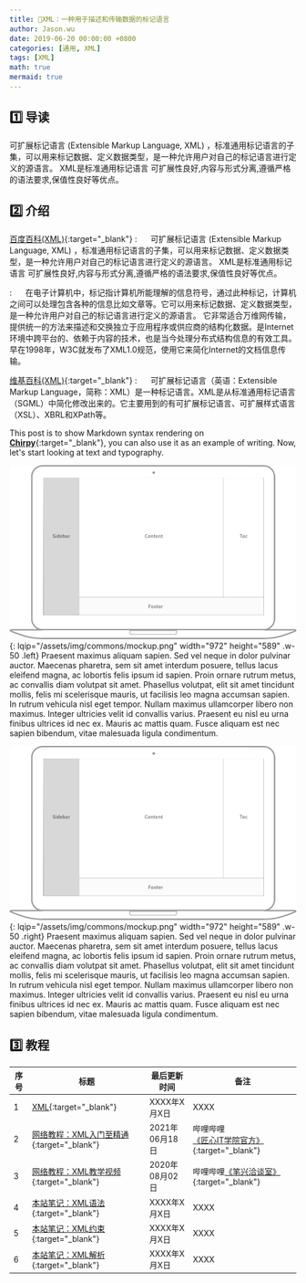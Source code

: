 ```yaml
---
title: 📂XML：一种用于描述和传输数据的标记语言
author: Jason.wu
date: 2019-06-20 00:00:00 +0800
categories: [通用, XML]
tags: [XML]
math: true
mermaid: true
---
```


[Chirpy]: https://github.com/cotes2020/jekyll-theme-chirpy/fork
[百度百科(XML)]: https://baike.baidu.com/item/XML
[维基百科(XML)]: https://zh.wikipedia.org/wiki/XML
[笔兴洽谈室]: https://space.bilibili.com/439469843
[匠心IT学院官方]: https://space.bilibili.com/476562779
[网络教程：XML教程01]: https://www.bilibili.com/video/BV1Na4y1J75w/?spm_id_from=333.999.0.0
[网络教程：XML教程02]: https://www.bilibili.com/video/BV1z54y1G7Vu/?spm_id_from=333.999.0.0

## 1️⃣ 导读

可扩展标记语言 (Extensible Markup Language, XML) ，标准通用标记语言的子集，可以用来标记数据、定义数据类型，是一种允许用户对自己的标记语言进行定义的源语言。 XML是标准通用标记语言 可扩展性良好,内容与形式分离,遵循严格的语法要求,保值性良好等优点。

## 2️⃣ 介绍

[百度百科(XML)][百度百科(XML)]{:target="_blank"}
: &nbsp;&nbsp;&nbsp;&nbsp; 可扩展标记语言 (Extensible Markup Language, XML) ，标准通用标记语言的子集，可以用来标记数据、定义数据类型，是一种允许用户对自己的标记语言进行定义的源语言。 XML是标准通用标记语言 可扩展性良好,内容与形式分离,遵循严格的语法要求,保值性良好等优点。

: &nbsp;&nbsp;&nbsp;&nbsp; 在电子计算机中，标记指计算机所能理解的信息符号，通过此种标记，计算机之间可以处理包含各种的信息比如文章等。它可以用来标记数据、定义数据类型，是一种允许用户对自己的标记语言进行定义的源语言。 它非常适合万维网传输，提供统一的方法来描述和交换独立于应用程序或供应商的结构化数据。是Internet环境中跨平台的、依赖于内容的技术，也是当今处理分布式结构信息的有效工具。早在1998年，W3C就发布了XML1.0规范，使用它来简化Internet的文档信息传输。

[维基百科(XML)][维基百科(XML)]{:target="_blank"}
: &nbsp;&nbsp;&nbsp;&nbsp; 可扩展标记语言（英语：Extensible Markup Language，简称：XML）是一种标记语言。XML是从标准通用标记语言（SGML）中简化修改出来的。它主要用到的有可扩展标记语言、可扩展样式语言（XSL）、XBRL和XPath等。

[Chirpy]: https://github.com/cotes2020/jekyll-theme-chirpy/fork

This post is to show Markdown syntax rendering on [**Chirpy**][Chirpy]{:target="_blank"}, you can also use it as an example of writing. Now, let's start looking at text and typography.

![Desktop View](/assets/img/commons/mockup.png){: lqip="/assets/img/commons/mockup.png" width="972" height="589" .w-50 .left}
Praesent maximus aliquam sapien. Sed vel neque in dolor pulvinar auctor. Maecenas pharetra, sem sit amet interdum posuere, tellus lacus eleifend magna, ac lobortis felis ipsum id sapien. Proin ornare rutrum metus, ac convallis diam volutpat sit amet. Phasellus volutpat, elit sit amet tincidunt mollis, felis mi scelerisque mauris, ut facilisis leo magna accumsan sapien. In rutrum vehicula nisl eget tempor. Nullam maximus ullamcorper libero non maximus. Integer ultricies velit id convallis varius. Praesent eu nisl eu urna finibus ultrices id nec ex. Mauris ac mattis quam. Fusce aliquam est nec sapien bibendum, vitae malesuada ligula condimentum.

![Desktop View](/assets/img/commons/mockup.png){: lqip="/assets/img/commons/mockup.png" width="972" height="589" .w-50 .right}
Praesent maximus aliquam sapien. Sed vel neque in dolor pulvinar auctor. Maecenas pharetra, sem sit amet interdum posuere, tellus lacus eleifend magna, ac lobortis felis ipsum id sapien. Proin ornare rutrum metus, ac convallis diam volutpat sit amet. Phasellus volutpat, elit sit amet tincidunt mollis, felis mi scelerisque mauris, ut facilisis leo magna accumsan sapien. In rutrum vehicula nisl eget tempor. Nullam maximus ullamcorper libero non maximus. Integer ultricies velit id convallis varius. Praesent eu nisl eu urna finibus ultrices id nec ex. Mauris ac mattis quam. Fusce aliquam est nec sapien bibendum, vitae malesuada ligula condimentum.

## 3️⃣ 教程

| 序号 | 标题 | 最后更新时间 | 备注 |
|---|---|---|---|
| 1 | [XML](/categories/xml/){:target="_blank"} | XXXX年X月X日 | XXXX |
| 2 | [网络教程：XML入门至精通][网络教程：XML教程02]{:target="_blank"} | 2021年06月18日 | 哔哩哔哩[《匠心IT学院官方》][匠心IT学院官方]{:target="_blank"} |
| 3 | [网络教程：XML教学视频][网络教程：XML教程01]{:target="_blank"} | 2020年08月02日 | 哔哩哔哩[《笔兴洽谈室》][笔兴洽谈室]{:target="_blank"} |
| 4 | [本站笔记：XML语法](/posts/XML_01/){:target="_blank"} | XXXX年X月X日 | XXXX |
| 5 | [本站笔记：XML约束](/posts/XML_02/){:target="_blank"} | XXXX年X月X日 | XXXX |
| 6 | [本站笔记：XML解析](/posts/XML_03/){:target="_blank"} | XXXX年X月X日 | XXXX |
